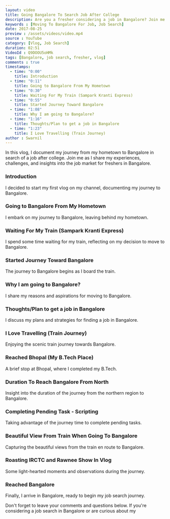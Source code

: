 ```yaml
---
layout: video
title: Going Bangalore To Search Job After College
description: Are you a fresher considering a job in Bangalore? Join me as I share my journey and insights into the job market for freshers. Whether you're moving to Bangalore or already job hunting here, this video is for you.
keywords : [Moving To Bangalore For Job, Job Search]
date: 2017-08-25
preview : /assets/videos/video.mp4
source : YouTube
category: [Vlog, Job Search]
duration: 02:51
VideoId : Q9DOOU5oHMk  
tags: [Bangalore, job search, fresher, vlog]
comments : true
timestamps:
  - time: "0:00"
    title: Introduction
  - time: "0:11"
    title: Going to Bangalore From My Hometown
  - time: "0:30"
    title: Waiting For My Train (Sampark Kranti Express)
  - time: "0:55"
    title: Started Journey Toward Bangalore
  - time: "1:08"
    title: Why I am going to Bangalore?
  - time: "1:16"
    title: Thoughts/Plan to get a job in Bangalore
  - time: "1:23"
    title: I Love Travelling (Train Journey)
author : Swarnil 
---
```


In this vlog, I document my journey from my hometown to Bangalore in search of a job after college. Join me as I share my experiences, challenges, and insights into the job market for freshers in Bangalore.

### Introduction
I decided to start my first vlog on my channel, documenting my journey to Bangalore.

### Going to Bangalore From My Hometown
I embark on my journey to Bangalore, leaving behind my hometown.

### Waiting For My Train (Sampark Kranti Express)
I spend some time waiting for my train, reflecting on my decision to move to Bangalore.

### Started Journey Toward Bangalore
The journey to Bangalore begins as I board the train.

### Why I am going to Bangalore?
I share my reasons and aspirations for moving to Bangalore.

### Thoughts/Plan to get a job in Bangalore
I discuss my plans and strategies for finding a job in Bangalore.

### I Love Travelling (Train Journey)
Enjoying the scenic train journey towards Bangalore.

### Reached Bhopal (My B.Tech Place)
A brief stop at Bhopal, where I completed my B.Tech.

### Duration To Reach Bangalore From North
Insight into the duration of the journey from the northern region to Bangalore.

### Completing Pending Task - Scripting
Taking advantage of the journey time to complete pending tasks.

### Beautiful View From Train When Going To Bangalore
Capturing the beautiful views from the train en route to Bangalore.

### Roasting IRCTC and Rawnee Show In Vlog
Some light-hearted moments and observations during the journey.

### Reached Bangalore
Finally, I arrive in Bangalore, ready to begin my job search journey.

Don't forget to leave your comments and questions below. If you're considering a job search in Bangalore or are curious about my
